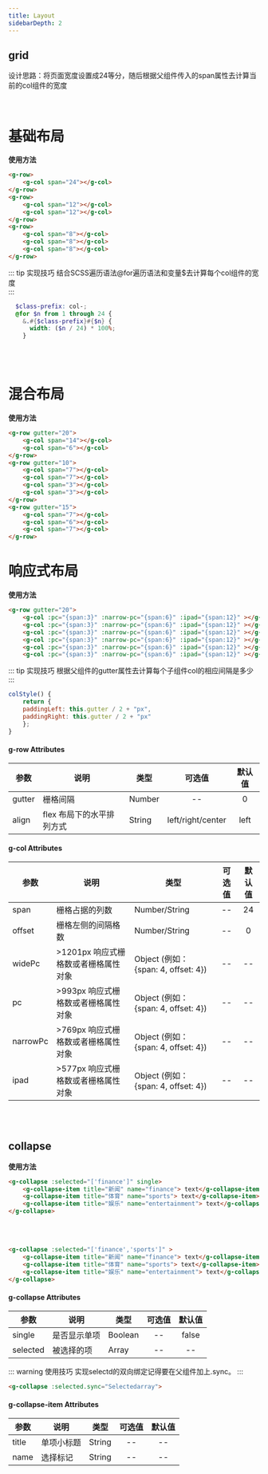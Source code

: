 ```yaml
---
title: Layout
sidebarDepth: 2
---
```

## grid
设计思路：将页面宽度设置成24等分，随后根据父组件传入的span属性去计算当前的col组件的宽度

<br />

# 基础布局
<grid-demo-1></grid-demo-1>


**使用方法**

``` html
<g-row>
    <g-col span="24"></g-col>
</g-row>
<g-row>
    <g-col span="12"></g-col>
    <g-col span="12"></g-col>
</g-row>
<g-row>
    <g-col span="8"></g-col>
    <g-col span="8"></g-col>
    <g-col span="8"></g-col>
</g-row>
```

::: tip 实现技巧
结合SCSS遍历语法@for遍历语法和变量$去计算每个col组件的宽度   
:::



``` scss
  $class-prefix: col-;
  @for $n from 1 through 24 {
    &.#{$class-prefix}#{$n} {
      width: ($n / 24) * 100%;
    }
```
<br />
<br />

# 混合布局

<grid-demo-2></grid-demo-2>

**使用方法**

``` html
<g-row gutter="20">
    <g-col span="14"></g-col>
    <g-col span="6"></g-col>
</g-row>
<g-row gutter="10">
    <g-col span="7"></g-col>
    <g-col span="7"></g-col>
    <g-col span="3"></g-col>
    <g-col span="3"></g-col>
</g-row>
<g-row gutter="15">
    <g-col span="7"></g-col>
    <g-col span="6"></g-col>
    <g-col span="7"></g-col>
</g-row>
```

# 响应式布局
<grid-demo-3></grid-demo-3>

**使用方法**

``` html
<g-row gutter="20">
    <g-col :pc="{span:3}" :narrow-pc="{span:6}" :ipad="{span:12}" ></g-col>
    <g-col :pc="{span:3}" :narrow-pc="{span:6}" :ipad="{span:12}" ></g-col>
    <g-col :pc="{span:3}" :narrow-pc="{span:6}" :ipad="{span:12}" ></g-col>
    <g-col :pc="{span:3}" :narrow-pc="{span:6}" :ipad="{span:12}" ></g-col>
    <g-col :pc="{span:3}" :narrow-pc="{span:6}" :ipad="{span:12}" ></g-col>
    <g-col :pc="{span:3}" :narrow-pc="{span:6}" :ipad="{span:12}" ></g-col>
```

::: tip 实现技巧
根据父组件的gutter属性去计算每个子组件col的相应间隔是多少  
:::

``` js
colStyle() {
    return {
    paddingLeft: this.gutter / 2 + "px",
    paddingRight: this.gutter / 2 + "px"
    };
}
```


#### g-row Attributes

| 参数 | 说明 | 类型 | 可选值 | 默认值 |
| ------- | ------ | ------ | :------: | :------: |
| gutter | 栅格间隔 | Number | -- | 0 |
| align | flex 布局下的水平排列方式 | String | left/right/center | left |

#### g-col Attributes

| 参数 | 说明 | 类型 | 可选值 | 默认值 |
| ------- | ------ | ------ | :------: | :------: |
| span | 栅格占据的列数 | Number/String | -- | 24 |
| offset | 栅格左侧的间隔格数 | Number/String | -- | 0 |
| widePc | >1201px 响应式栅格数或者栅格属性对象 | Object (例如： {span: 4, offset: 4}) | -- | -- |
| pc | >993px 响应式栅格数或者栅格属性对象 | Object (例如： {span: 4, offset: 4}) | -- | -- |
| narrowPc | >769px 响应式栅格数或者栅格属性对象 | Object (例如： {span: 4, offset: 4}) | -- | -- |
| ipad | >577px 响应式栅格数或者栅格属性对象 | Object (例如： {span: 4, offset: 4}) | -- | -- |

<br />
<br />

## collapse
**使用方法**
<collapse-demo-1></collapse-demo-1>

``` html
<g-collapse :selected="['finance']" single>
    <g-collapse-item title="新闻" name="finance"> text</g-collapse-item>
    <g-collapse-item title="体育" name="sports"> text</g-collapse-item>
    <g-collapse-item title="娱乐" name="entertainment"> text</g-collapse-item>
</g-collapse>
```
<br />
<br />

<collapse-demo-2></collapse-demo-2>
``` html
<g-collapse :selected="['finance','sports']" >
    <g-collapse-item title="新闻" name="finance"> text</g-collapse-item>
    <g-collapse-item title="体育" name="sports"> text</g-collapse-item>
    <g-collapse-item title="娱乐" name="entertainment"> text</g-collapse-item>
</g-collapse>
```

#### g-collapse Attributes

| 参数 | 说明 | 类型 | 可选值 | 默认值 |
| ------- | ------ | ------ | :------: | :------: |
| single | 是否显示单项 | Boolean | -- | false |
| selected | 被选择的项 | Array | -- | -- |

::: warning 使用技巧
实现selectd的双向绑定记得要在父组件加上.sync。
:::

``` html
<g-collapse :selected.sync="Selectedarray">
```

#### g-collapse-item Attributes

| 参数 | 说明 | 类型 | 可选值 | 默认值 |
| ------- | ------ | ------ | :------: | :------: |
| title | 单项小标题 | String | -- | -- |
| name | 选择标记 | String | -- | -- |